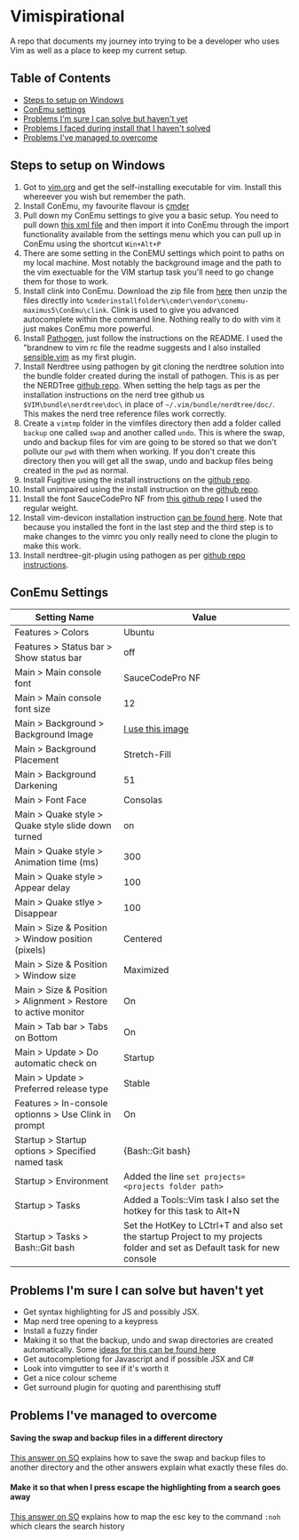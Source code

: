 # Vimispirational
A repo that documents my journey into trying to be a developer who uses Vim as well as a place to keep my current setup.

## Table of Contents
- [Steps to setup on Windows](#steps-to-setup-on-windows)
- [ConEmu settings](#conemu-settings)
- [Problems I'm sure I can solve but haven't yet](#problems-im-sure-i-can-solve-but-havent-yet)
- [Problems I faced during install that I haven't solved](#problems-i-faced-during-install-that-i-havent-solved)
- [Problems I've managed to overcome](#problems-ive-managed-to-overcome)

## Steps to setup on Windows
1. Got to [vim.org](http://vim.org/) and get the self-installing executable for vim. Install this whereever you wish but remember the path.
1. Install ConEmu, my favourite flavour is [cmder](http://cmder.net/)
1. Pull down my ConEmu settings to give you a basic setup. You need to pull down [this xml file](https://github.com/zacbraddy/Vimispirational/blob/master/con_emu_settings.xml) and then import it into ConEmu through the import functionality available from the settings menu which you can pull up in ConEmu using the shortcut `Win+Alt+P`
1. There are some setting in the ConEMU settings which point to paths on my local machine. Most notably the background image and the path to the vim exectuable for the VIM startup task you'll need to go change them for those to work.
1. Install clink into ConEmu. Download the zip file from [here](https://mridgers.github.io/clink/) then unzip the files directly into `%cmderinstallfolder%\cmder\vendor\conemu-maximus5\ConEmu\clink`. Clink is used to give you advanced autocomplete within the command line. Nothing really to do with vim it just makes ConEmu more powerful.
1. Install [Pathogen](https://github.com/tpope/vim-pathogen), just follow the instructions on the README. I used the "brandnew to vim rc file the readme suggests and I also installed [sensible.vim](https://github.com/tpope/vim-sensible) as my first plugin.
1. Install Nerdtree using pathogen by git cloning the nerdtree solution into the bundle folder created during the install of pathogen. This is as per the NERDTree [github repo](https://github.com/scrooloose/nerdtree). When setting the help tags as per the installation instructions on the nerd tree github us `$VIM\bundle\nerdtree\doc\` in place of `~/.vim/bundle/nerdtree/doc/`. This makes the nerd tree reference files work correctly.
1. Create a `vimtmp` folder in the vimfiles directory then add a folder called `backup` one called `swap` and another called `undo`. This is where the swap, undo and backup files for vim are going to be stored so that we don't pollute our `pwd` with them when working. If you don't create this directory then you will get all the swap, undo and backup files being created in the `pwd` as normal.
1. Install Fugitive using the install instructions on the [github repo](https://github.com/tpope/vim-fugitive).
1. Install unimpaired using the install instruction on the [github repo](https://github.com/tpope/vim-unimpaired).
1. Install the font SauceCodePro NF from [this github repo](https://github.com/ryanoasis/nerd-fonts/tree/master/patched-fonts/SourceCodePro) I used the regular weight.
1. Install vim-devicon installation instruction [can be found here](https://vimawesome.com/plugin/vim-devicons). Note that because you installed the font in the last step and the third step is to make changes to the vimrc you only really need to clone the plugin to make this work.
1. Install nerdtree-git-plugin using pathogen as per [github repo instructions](https://github.com/Xuyuanp/nerdtree-git-plugin).

## ConEmu Settings

|Setting Name|Value|
---|---
Features > Colors | Ubuntu
Features > Status bar > Show status bar | off
Main > Main console font | SauceCodePro NF
Main > Main console font size | 12
Main > Background > Background Image | [I use this image](https://wallpaperscraft.com/image/panda_art_apofiss_night_94616_1920x1080.jpg)
Main > Background Placement | Stretch-Fill
Main > Background Darkening | 51
Main > Font Face | Consolas
Main > Quake style > Quake style slide down turned | on
Main > Quake style > Animation time (ms) | 300
Main > Quake style > Appear delay | 100
Main > Quake stlye > Disappear | 100
Main > Size & Position > Window position (pixels) | Centered
Main > Size & Position > Window size | Maximized 
Main > Size & Position > Alignment > Restore to active monitor | On
Main > Tab bar > Tabs on Bottom | On
Main > Update > Do automatic check on | Startup
Main > Update > Preferred release type | Stable
Features > In-console optionns > Use Clink in prompt | On
Startup > Startup options > Specified named task | {Bash::Git bash}
Startup > Environment | Added the line `set projects=<projects folder path>`
Startup > Tasks | Added a Tools::Vim task I also set the hotkey for this task to Alt+N
Startup > Tasks > Bash::Git bash | Set the HotKey to LCtrl+T and also set the startup Project to my projects folder and set as Default task for new console

## Problems I'm sure I can solve but haven't yet
- Get syntax highlighting for JS and possibly JSX.
- Map nerd tree opening to a keypress
- Install a fuzzy finder
- Making it so that the backup, undo and swap directories are created automatically. Some [ideas for this can be found here](http://vim.wikia.com/wiki/Remove_swap_and_backup_files_from_your_working_directory)
- Get autocompletiong for Javascript and if possible JSX and C#
- Look into vimgutter to see if it's worth it
- Get a nice colour scheme
- Get surround plugin for quoting and parenthising stuff

## Problems I've managed to overcome

#### Saving the swap and backup files in a different directory

[This answer on SO](https://stackoverflow.com/a/1625850) explains how to save the swap and backup files to another directory and the other answers explain what exactly these files do.

#### Make it so that when I press escape the highlighting from a search goes away

[This answer on SO](https://stackoverflow.com/a/1037182) explains how to map the esc key to the command `:noh` which clears the search history
